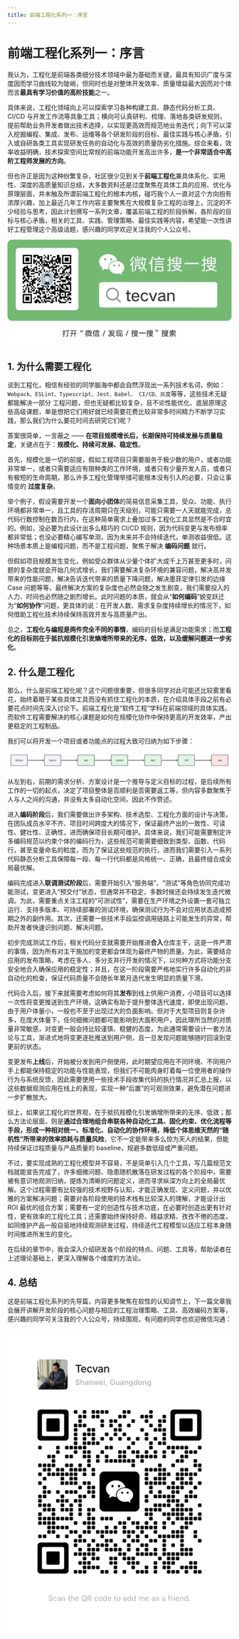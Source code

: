 ```yaml
---
title: 前端工程化系列一：序言
---
```


# 前端工程化系列一：序言

我认为，工程化是前端各类细分技术领域中最为基础而关键，最具有知识广度与深度因而学习曲线较为陡峭，但同时也是对整体开发效率、质量增益最大因而对个体而言**最具有学习价值的高阶技能**之一。

具体来说，工程化领域向上可以探索学习各种构建工具、静态代码分析工具、CI/CD 与开发工作流等具象工具；横向可认真研判、梳理、落地各类研发规则，提前帮助业务开发者做出技术选择，以实现更高效而规范地业务迭代；向下可以深入挖掘编程、集成、发布、运维等各个研发阶段的目标、最佳实践与核心矛盾，引入或自研各类工具实现研发任务的自动化与高效的质量防劣化措施。综合来看，效率收益明确，技术探索空间比常规的前端功能开发高出许多，**是一个非常适合中高阶工程师发展的方向**。

但也许正是因为这种纷繁复杂，社区很少见到关于**前端工程化**兼具体系化、实用性、深度的高质量知识总结，大多数资料还是过度聚焦在具体工具的应用、优化与原理层面，并未触及所谓前端工程化的根本内核，碰巧我个人一直对这个方向抱有浓厚兴趣，加上最近几年工作内容主要聚焦在大规模复杂工程的治理上，沉淀的不少经验与思考，因此计划撰写一系列文章，覆盖前端工程的阶段拆解，各阶段的目标与核心矛盾，相关的工具、实践、管理策略、最佳实践等内容，希望能一次性讲好工程管理这个高级话题，感兴趣的同学欢迎关注我的个人公众号。

![](assets/2024-07-09-12-59-51.png)

## 1. 为什么需要工程化

谈到工程化，相信有经验的同学脑海中都会自然浮现出一系列技术名词，例如：`Webpack、ESLint、Typescript、Jest、Babel、 CI/CD、灰度`等等，这些技术无疑都能解决一部分 工程问题，但也无疑都比较复杂，且不论性能优化、底层原理这些高级课题，单是想把它们用好就已经需要花费比较非常多时间精力不断学习实践，那么我们为什么要花时间去研究它们呢？

答案很简单，一言蔽之 —— **在项目规模增长后，长期保持可持续发展与质量稳定**，关键点在于：**规模化、持续可发展、稳定性**。

首先，规模化是一切的前提，假如工程项目只需要服务于极少数的用户，或者功能非常单一，或者只需要适应有限种类的工作环境，或者只有少量开发人员，或者只有极短的生命周期，那么许多工程化管理举措可能根本没有引入的必要，只会让事情变的 **过度复杂**。

举个例子，假设需要开发一个**面向小团体**的简易信息采集工具，受众、功能、执行环境都非常单一，且工具的存活周期只在天级别，可能只需要一人天就能完成，总代码行数控制在数百行内，在这种简单需求上叠加过多工程化工具显然是不合时宜的。例如，没必要为此设计出多么精巧的 CI/CD 规则，因为代码变更与发布频率都非常低；也没必要精心编写单测，因为未来并不会持续迭代，单测收益很低。这种场景本质上是编程问题，而不是工程问题，聚焦于解决 **编码问题** 就行。

但假如项目规模发生变化，例如受众群体从少量个体扩大成千上万甚至更多时，问题的复杂度就会开始几何式增长，我们需要解决复杂环境的兼容问题，解决高并发带来的性能问题，解决告诉迭代带来的质量下降问题，解决墨菲定律引发的边缘 Case 问题等等，最终解决方案的复杂度也必然会随之发生剧变，我们需要投入的人力、时间也必然随之剧烈增长。此时问题的本质，就会从“**如何编码**”蜕变跃迁为“**如何协作**”问题，更具体的说：在开发人数、需求复杂度持续增长的情况下，如何借助工程化技术持续保持高效开发与高质量产出。

总之，**工程化与编程是两件完全不同的事情**，编码的目标是满足功能需求；而**工程化的目标则在于抵抗规模化引发熵增所带来的无序、低效，以及缓解问题进一步劣化**。

## 2. 什么是工程化

那么，什么是前端工程化呢？这个问题很重要，但很多同学对此可能还比较雾里看花，始终着眼于某些具体工具而没有抓住工程化的本质，在介绍具体手段之前有必要花点时间先深入讨论下。前端工程化是“软件工程”学科在前端领域的具体实践，而软件工程需要解决的核心课题是如何在规模化协作中保持更高的开发效率，产出更稳定的工程制品。

我们可以将开发一个项目或者功能点的过程大致可归纳为如下步骤：

![](assets/2024-07-09-13-04-29.png)

从左到右，前期的需求分析、方案设计是一个推导与定义目标的过程，是后续所有工作的一切的起点，决定了项目整体是否顺利是否需要返工等，但内容多数聚焦于人与人之间的沟通，并没有太多自动化空间，因此不作赘述。

进入**编码阶段**后，我们需要做出许多架构、技术选型、工程化方面的设计与决策，在团队成员水平不齐、项目时间跨度大的情况下，保证最终产出的一致性、可读性、健壮性、正确性，进而确保项目长期可维护。具体来说，我们可能需要制定许多编码规范以约束个体的编码行为，这些规范可能需要细致到类型、函数、代码行，甚至变量命名的粒度，而为了保证这些规范的执行，进而我们需要引入一系列代码静态分析工具保障每一段、每一行代码都是风格统一、正确，且最终组合成全局最优解。

编码完成进入**联调测试阶段**后，需要开始引入“服务端”、“测试”等角色协同完成功能测试，变更进入“预交付”状态，但通常并不稳定，多数时候还会持续发生迭代微调。为此，需要重点关注工程的“可测试性”，需要在生产环境之外设置一套可独立运行、支持多版本、可持续部署的测试环境，确保测试行为不会对应用状态造成预期之外的副作用。其次，还需要一些技术手段监控调用链路上可能发生的异常，帮助开发者快速识别问题、解决问题。

初步完成测试工作后，相关代码分支就需要开始推进**合入**仓库主干，这是一件严肃的事情，因为所有对主干施加的变更都会体现为最终产物的质量。为此，需要结合应用的发布策略，考虑在多人、多分支并行开发的情况下，以何种方式将功能分支安全地合入确保应用的稳定性；并且，在这一阶段需要严格地实行许多自动化的非自动化的检查，保证代码质量不会随长年累月迭代发生明显的质量下滑。

代码合入后，接下来就需要考虑如何将其**发布**到线上供用户消费，小项目可以选择一次性将变更推送到生产环境，这确实有助于提升整体迭代速度，即使出现问题，由于用户体量小，一般也不至于出现过大的负面影响。但对于大型项目则复杂许多，在庞大体量下，任何细微问题都可能影响到大面积用户，因此理所当然的对质量非常敏感，对变更一般会持比较谨慎、稳健的态度，为此通常需要设计一套方法论与工具，渐进式地将变更逐批推送到用户侧，且一旦发现问题能够随时回滚到变更前的状态。

变更发布**上线**后，开始被分发到用户侧使用，此时期望应用在不同环境、不同用户手上都能保持稳定的功能与性能表现，但我们不可能肉身盯着每一位使用者的操作行为与系统反馈，因此需要使用一些技术手段收集代码的执行情况并汇总上报，以这些数据观测应用在线上的表现，实现一种“后置”的可观测效果，避免潜在问题进一步扩散放大。

综上，如果说工程化的世界观，在于抵抗规模化引发熵增所带来的无序、低效；那么方法论层面，则是**通过合理地组合串联各种自动化工具、固化约束、优化流程等手段，形成一种相对统一、标准化、自动化的协作环境，降低个体思维天然的“随机性”所带来的效率损耗与质量风险**，它不一定能带来多么惊为天人的结果，但能持续保证过程质量与产品质量的 baseline，规避多数低级或严重问题。

不过，要实现成熟的工程化模型并不容易，不是简单引入几个工具，写几篇规范文档就能宣告完成了，许多细微问题、隐患随机散落在研发过程的各个阶段中，需要被有意识地观测归纳，提炼为清晰的问题定义，进而寻求纵深方向上的全局最优解。这个过程需要有比较强的技术视野与认知，才能正确发现、定义问题，并以优雅的方案解决问题；需要对各阶段使用的技术栈有比较深入的理解，才能设计出 ROI 最优的组合方案；需要有一定的创造性与技术功底，在必要时创造出更有针对性，更有效率的工程化工具；还需要始终保持好奇、精益求精、孜孜不倦的态度，如同维护产品一般自驱地持续观测研发过程，持续迭代工程模型以适应工程本身随时间推进所发生的变化。

在后续的章节中，我会深入介绍研发各个阶段的特点、问题、工具等，帮助读者在上述理论基础上，更深入理解各个维度的方法论。

## 4. 总结

这是前端工程化系列的先导篇，内容更多聚焦在软性的认知调节上，下一篇文章我会展开讲解开发阶段的核心问题与相应的工程治理策略、工具、高效编码方案等，感兴趣的同学可关注我的个人公众号，持续围观，有问题的同学也欢迎微信沟通：

![](assets/2024-07-09-13-00-04.png)
